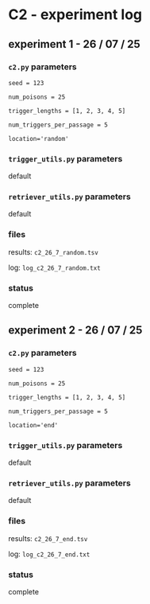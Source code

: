 # C2 - experiment log

## experiment 1 - 26 / 07 / 25

### `c2.py` parameters

`seed = 123`

`num_poisons = 25`

`trigger_lengths = [1, 2, 3, 4, 5]`

`num_triggers_per_passage = 5`

`location='random'`

### `trigger_utils.py` parameters

default

### `retriever_utils.py` parameters

default

### files

results: `c2_26_7_random.tsv`

log: `log_c2_26_7_random.txt`

### status

complete

## experiment 2 - 26 / 07 / 25

### `c2.py` parameters

`seed = 123`

`num_poisons = 25`

`trigger_lengths = [1, 2, 3, 4, 5]`

`num_triggers_per_passage = 5`

`location='end'`

### `trigger_utils.py` parameters

default

### `retriever_utils.py` parameters

default

### files

results: `c2_26_7_end.tsv`

log: `log_c2_26_7_end.txt`

### status

complete
